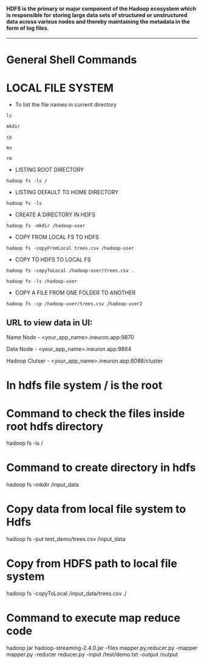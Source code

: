 
#### HDFS is the primary or major component of the Hadoop ecosystem which is responsible for storing large data sets of structured or unstructured data across various nodes and thereby maintaining the metadata in the form of log files.
-----

# General Shell Commands

# LOCAL FILE SYSTEM

- To list the file names in current directory  

```
ls
```

```
mkdir
```

```
cp
```

```
mv
```

```
rm

```

- LISTING ROOT DIRECTORY

```
hadoop fs -ls /
```

- LISTING DEFAULT TO HOME DIRECTORY

```
hadoop fs -ls
```

- CREATE A DIRECTORY IN HDFS

```
hadoop fs -mkdir /hadoop-user
```

- COPY FROM LOCAL FS TO HDFS

```
hadoop fs -copyFromLocal trees.csv /hadoop-user
```

- COPY TO HDFS TO LOCAL FS

```
hadoop fs -copyToLocal /hadoop-user/trees.csv .
```

```
hadoop fs -ls /hadoop-user
```

- COPY A FILE FROM ONE FOLDER TO ANOTHER

```
hadoop fs -cp /hadoop-user/trees.csv /hadoop-user2
```

## URL to view data in UI:

Name Node - <your_app_name>.ineuron.app:9870

Data Node - <your_app_name>.ineuron.app:9864

Hadoop Clutser - <your_app_name>.ineuron.app:8088/cluster

















# In hdfs file system / is the root

# Command to check the files inside root hdfs directory
hadoop fs -ls /

# Command to create directory in hdfs
hadoop fs -mkdir /input_data


# Copy data from local file system to Hdfs
hadoop fs -put test_demo/trees.csv /input_data

# Copy from HDFS path to local file system
hadoop fs -copyToLocal /input_data/trees.csv ./

# Command to execute map reduce code
hadoop jar hadoop-streaming-2.4.0.jar -files mapper.py,reducer.py -mapper mapper.py -reducer reducer.py -input /test/demo.txt -output /output
